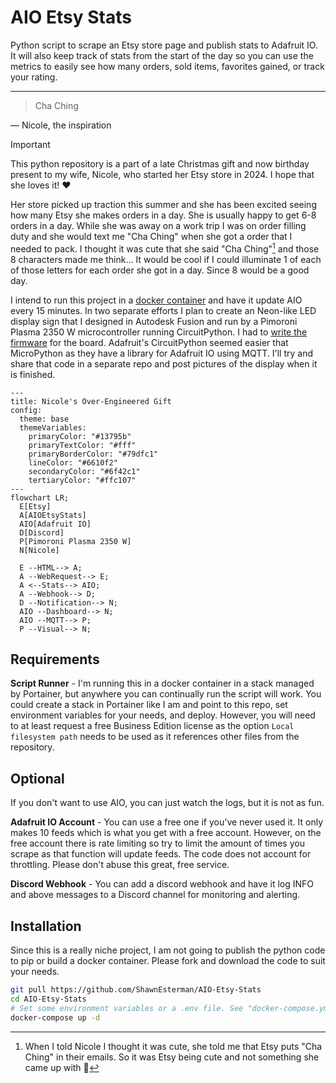 # AIO Etsy Stats

Python script to scrape an Etsy store page and publish stats to Adafruit IO. It will also keep track of stats from the start of the day so you
can use the metrics to easily see how many orders, sold items, favorites gained, or track your rating. 

---
> Cha Ching

— Nicole, the inspiration

> [!IMPORTANT]
> This python repository is a part of a late Christmas gift and now birthday present to my wife, Nicole, who started her Etsy store in 2024. I hope that she loves it! ❤️

Her store picked up traction this summer and she has been excited seeing how many Etsy she makes orders in a day. She is usually happy to get 
6-8 orders in a day. While she was away on a work trip I was on order filling duty and she would text me "Cha Ching" when she got a order that I 
needed to pack. I thought it was cute that she said "Cha Ching"[^1] and those 8 characters made me think... It would be cool if I could illuminate 
1 of each of those letters for each order she got in a day. Since 8 would be a good day.

I intend to run this project in a [docker container](docker-compose.yml) and have it update AIO every 15 minutes. In two separate efforts I plan to 
create an Neon-like LED display sign that I designed in Autodesk Fusion and run by a Pimoroni Plasma 2350 W microcontroller running CircuitPython. 
I had to [write the firmware](https://github.com/adafruit/circuitpython/pull/9923) for the board. Adafruit's CircuitPython seemed easier that MicroPython 
as they have a library for Adafruit IO using MQTT. I'll try and share that code in a separate repo and post pictures of the display when it is finished.

```mermaid
---
title: Nicole's Over-Engineered Gift
config:
  theme: base
  themeVariables:
    primaryColor: "#13795b"
    primaryTextColor: "#fff"
    primaryBorderColor: "#79dfc1"
    lineColor: "#6610f2"
    secondaryColor: "#6f42c1"
    tertiaryColor: "#ffc107"
---
flowchart LR;
  E[Etsy]
  A[AIOEtsyStats]
  AIO[Adafruit IO]
  D[Discord]
  P[Pimoroni Plasma 2350 W]
  N[Nicole]

  E --HTML--> A;
  A --WebRequest--> E;  
  A <--Stats--> AIO;
  A --Webhook--> D;
  D --Notification--> N;
  AIO --Dashboard--> N;
  AIO --MQTT--> P;
  P --Visual--> N;
```

## Requirements

**Script Runner** - I'm running this in a docker container in a stack managed by Portainer, but anywhere you can continually run the script will work. You could create a stack in
Portainer like I am and point to this repo, set environment variables for your needs, and deploy. However, you will need to at least request a free Business Edition license as the 
option `Local filesystem path` needs to be used as it references other files from the repository.  

## Optional

If you don't want to use AIO, you can just watch the logs, but it is not as fun.

**Adafruit IO Account** - You can use a free one if you've never used it. It only makes 10 feeds which is what you get with a free account. However, on
the free account there is rate limiting so try to limit the amount of times you scrape as that function will update feeds. The code does not account for
throttling. Please don't abuse this great, free service.

**Discord Webhook** - You can add a discord webhook and have it log INFO and above messages to a Discord channel for monitoring and alerting.

## Installation

Since this is a really niche project, I am not going to publish the python code to pip or build a docker container. Please fork and download the code to
suit your needs. 

```bash
git pull https://github.com/ShawnEsterman/AIO-Etsy-Stats
cd AIO-Etsy-Stats
# Set some environment variables or a .env file. See "docker-compose.yml" or "aio-etsy-stats/main.py"
docker-compose up -d
```

[^1]: When I told Nicole I thought it was cute, she told me that Etsy puts "Cha Ching" in their emails. So it was Etsy being cute and not something she came up with 🤣

